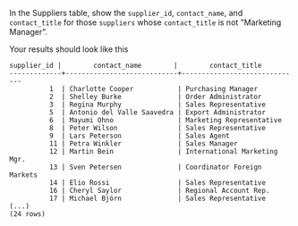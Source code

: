 
In the Suppliers table, show the `supplier_id`, `contact_name`, and `contact_title`
for those `suppliers` whose `contact_title` is not "Marketing Manager".

Your results should look like this

```
supplier_id |        contact_name        |        contact_title
-------------+----------------------------+------------------------------
          1  | Charlotte Cooper           | Purchasing Manager
          2  | Shelley Burke              | Order Administrator
          3  | Regina Murphy              | Sales Representative
          5  | Antonio del Valle Saavedra | Export Administrator
          6  | Mayumi Ohno                | Marketing Representative
          8  | Peter Wilson               | Sales Representative
          9  | Lars Peterson              | Sales Agent
          11 | Petra Winkler              | Sales Manager
          12 | Martin Bein                | International Marketing Mgr.
          13 | Sven Petersen              | Coordinator Foreign Markets
          14 | Elio Rossi                 | Sales Representative
          16 | Cheryl Saylor              | Regional Account Rep.
          17 | Michael Björn              | Sales Representative
(...)
(24 rows)
```